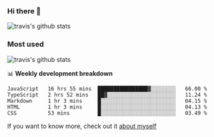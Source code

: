 ### Hi there 👋

<!--
**HondryTravis/HondryTravis** is a ✨ _special_ ✨ repository because its `README.md` (this file) appears on your GitHub profile.

Here are some ideas to get you started:

- 🔭 I’m currently working on ...
- 🌱 I’m currently learning ...
- 👯 I’m looking to collaborate on ...
- 🤔 I’m looking for help with ...
- 💬 Ask me about ...
- 📫 How to reach me: ...
- 😄 Pronouns: ...
- ⚡ Fun fact: ...
-->

![travis's github stats](https://github-readme-stats.vercel.app/api?username=HondryTravis&hide_title=true&hide=stars)
### Most used
![travis's github stats](https://github-readme-stats.anuraghazra1.vercel.app/api/top-langs/?username=HondryTravis&layout=compact&hide_title=true)

📊 **Weekly development breakdown**

<!--START_SECTION:waka-->
```text
JavaScript   16 hrs 55 mins  ████████████████▓░░░░░░░░   66.00 % 
TypeScript   2 hrs 52 mins   ██▓░░░░░░░░░░░░░░░░░░░░░░   11.24 % 
Markdown     1 hr 3 mins     █░░░░░░░░░░░░░░░░░░░░░░░░   04.15 % 
HTML         1 hr 3 mins     █░░░░░░░░░░░░░░░░░░░░░░░░   04.13 % 
CSS          53 mins         █░░░░░░░░░░░░░░░░░░░░░░░░   03.49 % 
```
<!--END_SECTION:waka-->

If you want to know more, check out it [about myself](https://hondrytravis.github.io/)

